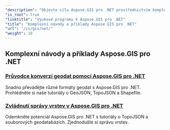 ```yaml
---
"description": "Objevte sílu Aspose.GIS pro .NET prostřednictvím komplexních tutoriálů. Zvládněte konverzi geodat, tvorbu geometrie, analýzu, správu vrstev a další."
"is_root": true
"linktitle": "Výukové programy k Aspose.GIS pro .NET"
"title": "Komplexní návody a příklady Aspose.GIS pro .NET"
"url": "/cs/gis/net/"
"weight": 10
---
```


## Komplexní návody a příklady Aspose.GIS pro .NET 
### [Průvodce konverzí geodat pomocí Aspose.GIS pro .NET](./guide-to-geo-data-conversion/)
Snadno převádějte různé formáty geodat s Aspose.GIS pro .NET. Prohlédněte si naše tutoriály o GeoJSON, TopoJSON a Shapefile.
### [Zvládnutí správy vrstev v Aspose.GIS pro .NET](./mastering-layer-management/)
Odemkněte potenciál Aspose.GIS pro .NET s tutoriály o TopoJSON a souborových geodatabázích. Zjednodušte si správu vrstev.